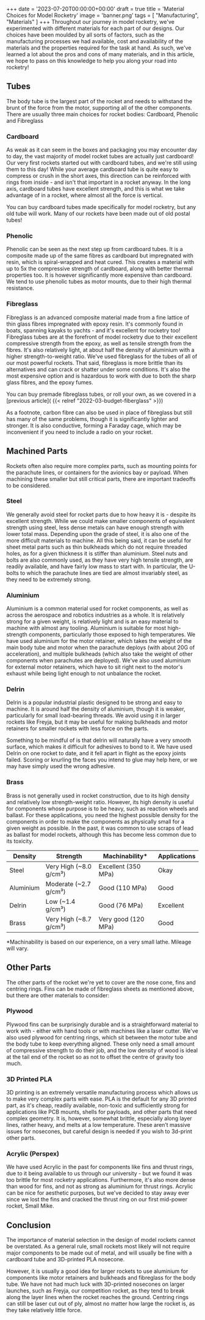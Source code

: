 +++
date = '2023-07-20T00:00:00+00:00'
draft = true
title = 'Material Choices for Model Rocketry'
image = 'banner.png'
tags = [
    "Manufacturing",
    "Materials"
]
+++
Throughout our journey in model rocketry, we've experimented with different materials for each part of our designs. Our choices have been moulded by all sorts of factors, such as the manufacturing processes we had available, cost and availability of the materials and the properties required for the task at hand. As such, we've learned a lot about the pros and cons of many materials, and in this article, we hope to pass on this knowledge to help you along your road into rocketry!
## Tubes

The body tube is the largest part of the rocket and needs to withstand the brunt of the force from the motor, supporting all of the other components. There are usually three main choices for rocket bodies: Cardboard, Phenolic and Fibreglass
### Cardboard

As weak as it can seem in the boxes and packaging you may encounter day to day, the vast majority of model rocket tubes are actually just cardboard! Our very first rockets started out with cardboard tubes, and we're still using them to this day! While your average cardboard tube is quite easy to compress or crush in the short axes, this direction can be reinforced with rings from inside - and isn't that important in a rocket anyway. In the long axis, cardboard tubes have excellent strength, and this is what we take advantage of in a rocket, where almost all the force is vertical.

You can buy cardboard tubes made specifically for model rocketry, but any old tube will work. Many of our rockets have been made out of old postal tubes!
### Phenolic

Phenolic can be seen as the next step up from cardboard tubes. It is a composite made up of the same fibres as cardboard but impregnated with resin, which is spiral-wrapped and heat cured. This creates a material with up to 5x the compressive strength of cardboard, along with better thermal properties too. It is however significantly more expensive than cardboard. We tend to use phenolic tubes as motor mounts, due to their high thermal resistance.
### Fibreglass

Fibreglass is an advanced composite material made from a fine lattice of thin glass fibres impregnated with epoxy resin. It's commonly found in boats, spanning kayaks to yachts - and it's excellent for rocketry too! Fibreglass tubes are at the forefront of model rocketry due to their excellent compressive strength from the epoxy, as well as tensile strength from the fibres. It's also relatively light, at about half the density of aluminium with a higher strength-to-weight ratio. We've used fibreglass for the tubes of all of our most powerful rockets. That said, fibreglass is more brittle than its alternatives and can crack or shatter under some conditions. It's also the most expensive option and is hazardous to work with due to both the sharp glass fibres, and the epoxy fumes. 

You can buy premade fibreglass tubes, or roll your own, as we covered in a [previous article]( {{< relref "2022-03-budget-fiberglass" >}})

As a footnote, carbon fibre can also be used in place of fibreglass but still has many of the same problems, though it is significantly lighter and stronger. It is also conductive, forming a Faraday cage, which may be inconvenient if you need to include a radio on your rocket.
## Machined Parts

Rockets often also require more complex parts, such as mounting points for the parachute lines, or containers for the avionics bay or payload. When machining these smaller but still critical parts, there are important tradeoffs to be considered.
### Steel

We generally avoid steel for rocket parts due to how heavy it is - despite its excellent strength. While we could make smaller components of equivalent strength using steel, less dense metals can have enough strength with lower total mass. Depending upon the grade of steel, it is also one of the more difficult materials to machine.
All this being said, it can be useful for sheet metal parts such as thin bulkheads which do not require threaded holes, as for a given thickness it is stiffer than aluminium. Steel nuts and bolts are also commonly used, as they have very high tensile strength, are readily available, and have fairly low mass to start with. In particular, the U-bolts to which the parachute lines are tied are almost invariably steel, as they need to be extremely strong.
### Aluminium

Aluminium is a common material used for rocket components, as well as across the aerospace and robotics industries as a whole. It is relatively strong for a given weight, is relatively light and is an easy material to machine with almost any tooling.
Aluminium is suitable for most high-strength components, particularly those exposed to high temperatures. We have used aluminium for the motor retainer, which takes the weight of the main body tube and motor when the parachute deploys (with about 20G of acceleration), and multiple bulkheads (which also take the weight of other components when parachutes are deployed). We've also used aluminium for external motor retainers, which have to sit right next to the motor's exhaust while being light enough to not unbalance the rocket.
### Delrin

Delrin is a popular industrial plastic designed to be strong and easy to machine. It is around half the density of aluminium, though it is weaker, particularly for small load-bearing threads. We avoid using it in larger rockets like Freyja, but it may be useful for making bulkheads and motor retainers for smaller rockets with less force on the parts. 

Something to be mindful of is that delrin will naturally have a very smooth surface, which makes it difficult for adhesives to bond to it. We have used Delrin on one rocket to date, and it fell apart in flight as the epoxy joints failed. Scoring or knurling the faces you intend to glue may help here, or we may have simply used the wrong adhesive.
### Brass

Brass is not generally used in rocket construction, due to its high density and relatively low strength-weight ratio. However, its high density is useful for components whose purpose is to be heavy, such as reaction wheels and ballast. For these applications, you need the highest possible density for the components in order to make the components as physically small for a given weight as possible. In the past, it was common to use scraps of lead as ballast for model rockets, although this has become less common due to its toxicity.

|Density|Strength|Machinability*|Applications|
|---|---|---|---|
|Steel 	|Very High (~8.0 g/cm³) 	|Excellent  (350 MPa) |	Okay 	|Thin plates, fixings|
|Aluminium| 	Moderate (~2.7 g/cm³) |	Good        (110 MPa) |	Good 	|Threaded parts, motor retainers.|
|Delrin |	Low          (~1.4 g/cm³) |	Good        (76 MPa) |	Excellent |	Large light parts, centring rings.|
|Brass |	Very High (~8.7 g/cm³) |	Very good (120 MPa) |	Good |	Ballast, Reaction Wheels|

*Machinability is based on our experience, on a very small lathe. Mileage will vary.
## Other Parts

The other parts of the rocket we're yet to cover are the nose cone, fins and centring rings. Fins can be made of fibreglass sheets as mentioned above, but there are other materials to consider:
### Plywood

Plywood fins can be surprisingly durable and is a straightforward material to work with - either with hand tools or with machines like a laser cutter. We've also used plywood for centring rings, which sit between the motor tube and the body tube to keep everything aligned. These only need a small amount of compressive strength to do their job, and the low density of wood is ideal at the tail end of the rocket so as not to offset the centre of gravity too much.
### 3D Printed PLA

3D printing is an extremely versatile manufacturing process which allows us to make very complex parts with ease. PLA is the default for any 3D printed part, as it's cheap, readily available, non-toxic and sufficiently strong for applications like PCB mounts, shells for payloads, and other parts that need complex geometry. It is, however, somewhat brittle, especially along layer lines, rather heavy, and melts at a low temperature. These aren’t massive issues for nosecones, but careful design is needed if you wish to 3d-print other parts. 
### Acrylic (Perspex)

We have used Acrylic in the past for components like fins and thrust rings, due to it being available to us through our university - but we found it was too brittle for most rocketry applications. Furthermore, it's also more dense than wood for fins, and not as strong as aluminium for thrust rings. Acrylic can be nice for aesthetic purposes, but we've decided to stay away ever since we lost the fins and cracked the thrust ring on our first mid-power rocket, Small Mike.
## Conclusion

The importance of material selection in the design of model rockets cannot be overstated. As a general rule, small rockets most likely will not require major components to be made out of metal, and will usually be fine with a cardboard tube and 3D-printed PLA nosecone.

However, it is usually a good idea for larger rockets to use aluminium for components like motor retainers and bulkheads and fibreglass for the body tube. We have not had much luck with 3D-printed nosecones on larger launches, such as Freyja, our competition rocket, as they tend to break along the layer lines when the rocket reaches the ground. Centring rings can still be laser cut out of ply, almost no matter how large the rocket is, as they take relatively little force.
